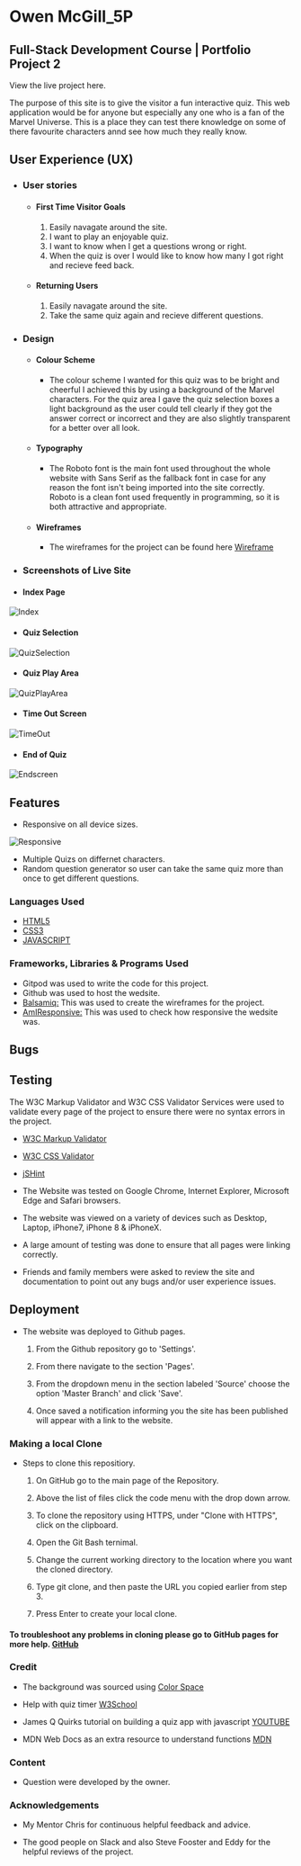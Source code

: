 # Owen McGill_5P

## Full-Stack Development Course | Portfolio Project 2

View the live project here.

The purpose of this site is to give the visitor a fun interactive quiz. This web application would be for anyone but especially any one who is a fan of the Marvel Universe. This is a place they can test there knowledge on some of there favourite characters annd see how much they really know. 

## User Experience (UX)

-   ### User stories

    -   #### First Time Visitor Goals

        1. Easily navagate around the site.
        2. I want to play an enjoyable quiz.
        3. I want to know when I get a questions wrong or right.
        4. When the quiz is over I would like to know how many I got right and recieve feed back.        

    -   #### Returning Users

        1. Easily navagate around the site.
        2. Take the same quiz again and recieve different questions.


-  ### Design

    -   #### Colour Scheme
         - The colour scheme I wanted for this quiz was to be bright and cheerful I achieved this by using a background of the Marvel characters.
         For the quiz area I gave the quiz selection boxes a light background as the user could tell clearly if they got the answer correct or incorrect and they are also slightly transparent for a better over all look. 

    -   #### Typography
        -   The Roboto font is the main font used throughout the whole website with Sans Serif as the fallback font in case for any reason the font isn't being imported into the site correctly. Roboto is a clean font used frequently in programming, so it is both attractive and appropriate.
    
    -    #### Wireframes

         - The wireframes for the project can be found here [Wireframe](/workspace/p2-marvel-quiz/assets/wireframes)

-   ### Screenshots of Live Site

-    #### Index Page

![Index](assets/images/indexpage.PNG)

-    #### Quiz Selection

![QuizSelection](assets/images/quizselection.PNG)

-    #### Quiz Play Area

![QuizPlayArea](assets/images/gamearea.PNG)

-    #### Time Out Screen

![TimeOut](assets/images/outoftime.PNG)

-    #### End of Quiz

![Endscreen](assets/images/quizfinished.PNG)

## Features

-   Responsive on all device sizes.

![Responsive](assets/images/responsive.PNG)

-   Multiple Quizs on differnet characters.
-   Random question generator so user can take the same quiz more than once to get different questions.



### Languages Used

-   [HTML5](https://en.wikipedia.org/wiki/HTML5)
-   [CSS3](https://en.wikipedia.org/wiki/Cascading_Style_Sheets)
-   [JAVASCRIPT](https://en.wikipedia.org/wiki/JavaScript)

### Frameworks, Libraries & Programs Used

 - Gitpod was used to write the code for this project.
 - Github was used to host the wedsite.
 - [Balsamiq:](https://balsamiq.com/) This was used to create the wireframes for the project.
 - [AmIResponsive:](https://amiresponsive.blogspot.com/) This was used to check how responsive the wedsite was.
## Bugs

## Testing

The W3C Markup Validator and W3C CSS Validator Services were used to validate every page of the project to ensure there were no syntax errors in the project.

-   [W3C Markup Validator](https://jigsaw.w3.org/css-validator/#validate_by_input) 
-   [W3C CSS Validator](https://jigsaw.w3.org/css-validator/#validate_by_input) 
-   [jSHint](https://jshint.com/)

-   The Website was tested on Google Chrome, Internet Explorer, Microsoft Edge and Safari browsers.
-   The website was viewed on a variety of devices such as Desktop, Laptop, iPhone7, iPhone 8 & iPhoneX.
-   A large amount of testing was done to ensure that all pages were linking correctly.
-   Friends and family members were asked to review the site and documentation to point out any bugs and/or user     experience issues.


## Deployment

-    The website was deployed to Github pages.

      1. From the Github repository go to 'Settings'.

      2. From there navigate to the section 'Pages'.

      3. From the dropdown menu in the section labeled 'Source' choose the option 'Master Branch' and click 'Save'.

      4. Once saved a notification informing you the site has been published will appear with a link to the website.

### Making a local Clone

-    Steps to clone this repositiory.

       1. On GitHub go to the main page of the Repository.

       2. Above the list of files click the code menu with the drop down arrow.

       3. To clone the repository using HTTPS, under "Clone with HTTPS", click on the clipboard.

       4. Open the Git Bash ternimal.

       5. Change the current working directory to the location where you want the cloned directory.

       6. Type git clone, and then paste the URL you copied earlier from step 3.

       7. Press Enter to create your local clone.



####    To troubleshoot any problems in cloning please go to GitHub pages for more help. [GitHub](https://docs.github.com/en/github/creating-cloning-and-archiving-repositories/cloning-a-repository-from-github/cloning-a-repository#troubleshooting-cloning-errors)


### Credit

-  The background was sourced using [Color Space](https://mycolor.space/gradient?ori=to+bottom&hex=%230C47A0&hex2=%2389B91D&sub=1) 

- Help with quiz timer [W3School](https://www.w3schools.com/js/js_timing.asp)

- James Q Quirks tutorial on building a quiz app with javascript [YOUTUBE](https://www.youtube.com/channel/UC-T8W79DN6PBnzomelvqJYw)

- MDN Web Docs as an extra resource to understand functions [MDN](https://developer.mozilla.org/en-US/docs/Web/JavaScript/Guide/Functions)

### Content

-   Question were developed by the owner.

### Acknowledgements

-   My Mentor Chris for continuous helpful feedback and advice.

-   The good people on Slack and also Steve Fooster and Eddy for the helpful reviews of the project.


